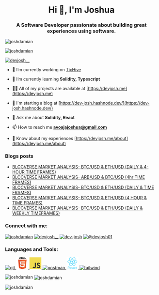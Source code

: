 <h1 align="center">Hi 👋, I'm Joshua</h1>
<h3 align="center">A Software Developer passionate about building great experiences using software.</h3>

<p align="left"> <img src="https://komarev.com/ghpvc/?username=joshdamian&label=Profile%20views&color=0e75b6&style=flat" alt="joshdamian" /> </p>

<p align="left"> <a href="https://github.com/ryo-ma/github-profile-trophy"><img src="https://github-profile-trophy.vercel.app/?username=joshdamian" alt="joshdamian" /></a> </p>

<p align="left"> <a href="https://twitter.com/devjosh__" target="blank"><img src="https://img.shields.io/twitter/follow/devjosh__?logo=twitter&style=for-the-badge" alt="devjosh__" /></a> </p>

- 🔭 I’m currently working on [TixHive](https://tixhive.com)

- 🌱 I’m currently learning **Solidity, Typescript**

- 👨‍💻 All of my projects are available at [https://devjosh.me](https://devjosh.me)

- 📝 I'm starting a blog at [https://dev-josh.hashnode.dev/](https://dev-josh.hashnode.dev/)

- 💬 Ask me about **Solidity, React**

- 📫 How to reach me **avoajajoshua@gmail.com**

- 📄 Know about my experiences [https://devjosh.me/about](https://devjosh.me/about)

### Blogs posts
<!-- BLOG-POST-LIST:START -->
- [BLOCVERSE MARKET ANALYSIS- BTC/USD &amp; ETH/USD &lpar;DAILY &amp; 4-HOUR TIME FRAMES&rpar;](https://blog.blocverse.com/blocverse-market-analysis-btc-usd-eth-usd-daily-4-hour-time-frames/)
- [BLOCVERSE MARKET ANALYSIS- ARB/USD &amp; BTC/USD &lpar;4hr TIME FRAMES&rpar;](https://blog.blocverse.com/blocverse-market-analysis-arb-usd-btc-usd-4hr-time-frames/)
- [BLOCVERSE MARKET ANALYSIS- BTC/USD &amp; ETH/USD &lpar;DAILY &amp; TIME FRAMES&rpar;](https://blog.blocverse.com/blocverse-market-analysis-btc-usd-eth-usd-daily-time-frames/)
- [BLOCVERSE MARKET ANALYSIS- BTC/USD &amp; ETH/USD &lpar;4 HOUR &amp; TIME FRAMES&rpar;](https://blog.blocverse.com/blocverse-market-analysis-btc-usd-eth-usd-4-hour-time-frames/)
- [BLOCVERSE MARKET ANALYSIS- BTC/USD &amp; ETH/USD &lpar;DAILY &amp; WEEKLY TIMEFRAMES&rpar;](https://blog.blocverse.com/blocverse-market-analysis-btc-usd-eth-usd-daily-weekly-timeframes/)
<!-- BLOG-POST-LIST:END -->

<h3 align="left">Connect with me:</h3>
<p align="left">
<a href="https://dev.to/joshdamian" target="blank"><img align="center" src="https://raw.githubusercontent.com/rahuldkjain/github-profile-readme-generator/master/src/images/icons/Social/devto.svg" alt="joshdamian" height="30" width="40" /></a>
<a href="https://twitter.com/devjosh__" target="blank"><img align="center" src="https://raw.githubusercontent.com/rahuldkjain/github-profile-readme-generator/master/src/images/icons/Social/twitter.svg" alt="devjosh__" height="30" width="40" /></a>
<a href="https://linkedin.com/in/dev-josh" target="blank"><img align="center" src="https://raw.githubusercontent.com/rahuldkjain/github-profile-readme-generator/master/src/images/icons/Social/linked-in-alt.svg" alt="dev-josh" height="30" width="40" /></a>
<a href="https://hashnode.com/@devjosh01" target="blank"><img align="center" src="https://raw.githubusercontent.com/rahuldkjain/github-profile-readme-generator/master/src/images/icons/Social/hashnode.svg" alt="@devjosh01" height="30" width="40" /></a>
</p>

<h3 align="left">Languages and Tools:</h3>
<p align="left"> <a href="https://git-scm.com/" target="_blank" rel="noreferrer"> <img src="https://www.vectorlogo.zone/logos/git-scm/git-scm-icon.svg" alt="git" width="40" height="40"/> </a> <a href="https://www.w3.org/html/" target="_blank" rel="noreferrer"> <img src="https://raw.githubusercontent.com/devicons/devicon/master/icons/html5/html5-original-wordmark.svg" alt="html5" width="40" height="40"/> </a> <a href="https://developer.mozilla.org/en-US/docs/Web/JavaScript" target="_blank" rel="noreferrer"> <img src="https://raw.githubusercontent.com/devicons/devicon/master/icons/javascript/javascript-original.svg" alt="javascript" width="40" height="40"/> </a> <a href="https://postman.com" target="_blank" rel="noreferrer"> <img src="https://www.vectorlogo.zone/logos/getpostman/getpostman-icon.svg" alt="postman" width="40" height="40"/> </a> <a href="https://reactjs.org/" target="_blank" rel="noreferrer"> <img src="https://raw.githubusercontent.com/devicons/devicon/master/icons/react/react-original-wordmark.svg" alt="react" width="40" height="40"/> </a> <a href="https://tailwindcss.com/" target="_blank" rel="noreferrer"> <img src="https://www.vectorlogo.zone/logos/tailwindcss/tailwindcss-icon.svg" alt="tailwind" width="40" height="40"/> </a> </p>

<p><img align="left" src="https://github-readme-stats.vercel.app/api/top-langs?username=joshdamian&show_icons=true&locale=en&layout=compact&langs_count=10" alt="joshdamian" /></p>

<p>&nbsp;<img align="center" src="https://github-readme-stats.vercel.app/api?username=joshdamian&show_icons=true&locale=en&count_private=true&count_public=true" alt="joshdamian" /></p>

<p><img align="center" src="https://github-readme-streak-stats.herokuapp.com/?user=joshdamian&" alt="joshdamian" /></p>
